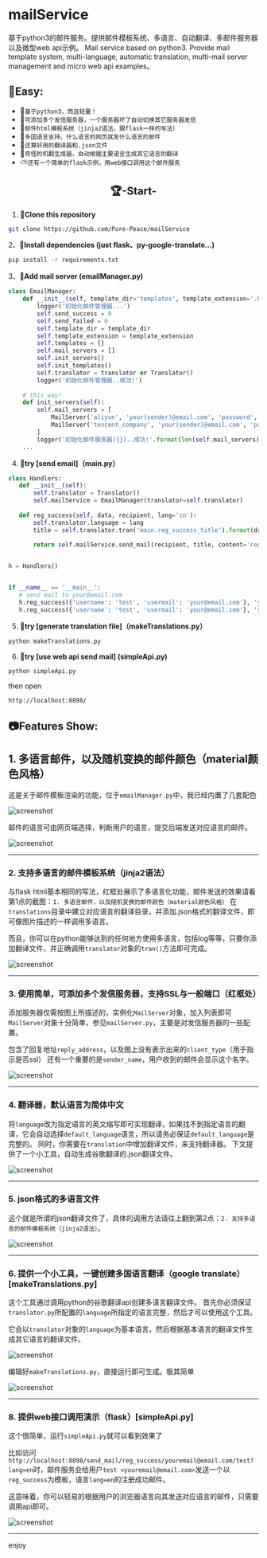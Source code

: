 # mailService
基于python3的邮件服务。提供邮件模板系统、多语言、自动翻译、多邮件服务器以及微型web api示例。
Mail service based on python3. Provide mail template system, multi-language, automatic translation, multi-mail server management and micro web api examples。

## 🍖Easy:

- 🍊`基于python3，而且轻量！`
- 🍉`可添加多个发信服务器，一个服务器坏了自动切换其它服务器发信` 
- 🍩`邮件html模板系统（jinja2语法，跟flask一样的写法）`
- 🌼`多国语言支持，什么语言的网页就发什么语言的邮件`
- 🌠`还算好用的翻译器和.json文件`
- 🍖`奇怪的机翻生成器，自动根据主要语言生成其它语言的翻译`
- ⛅`还有一个简单的flask示例，用web接口调用这个邮件服务`

<h2 align="center">🏆-Start-</h2>

 1. **🍬Clone this repository**
 
```bash
git clone https://github.com/Pure-Peace/mailService
```

2、**🍙Install dependencies (just flask、py-google-translate...)**
```bash
pip install -r requirements.txt
```

3、**🍮Add mail server (emailManager.py)**
```python
class EmailManager:
    def __init__(self, template_dir='templates', template_extension='.html', translator=None):
        logger('初始化邮件管理器...')
        self.send_success = 0
        self.send_failed = 0
        self.template_dir = template_dir
        self.template_extension = template_extension
        self.templates = {}
        self.mail_servers = []
        self.init_servers()
        self.init_templates()
        self.translator = translator or Translator()
        logger('初始化邮件管理器..成功!')
        
    # this way!
    def init_servers(self):
        self.mail_servers = [
            MailServer('aliyun', 'your(sender)@email.com', 'password', 'smtpdm.aliyun.com', 80),
            MailServer('tencent_company', 'your(sender)@email.com', 'password', 'smtp.exmail.qq.com', 465)
        ]
        logger('初始化邮件服务器({})..成功!'.format(len(self.mail_servers)))
    ...
```

 4. **🌽try [send email]（main.py）**
 ```python
 class Handlers:
    def __init__(self):
        self.translator = Translator()
        self.mailService = EmailManager(translator=self.translator)
    
    def reg_success(self, data, recipient, lang='cn'):
        self.translator.language = lang
        title = self.translator.tran('main.reg_success_title').format(data['username'])
            
        return self.mailService.send_mail(recipient, title, content='reg_success', template_data=data, lang=lang)


h = Handlers()


if __name__ == '__main__':
    # send mail to your@email.com
    h.reg_success({'username': 'test', 'usermail': 'your@email.com'}, 'your@email.com')
    h.reg_success({'username': 'test', 'usermail': 'your@email.com'}, 'your@email.com', 'en') # you can change language!!
```
 
5. **🍁try [generate translation file]（makeTranslations.py）**

```bash
python makeTranslations.py
```

6. **🍭try [use web api send mail] (simpleApi.py)**

```bash
python simpleApi.py
```
then open

```
http://localhost:8898/
```


## 📷Features Show:


## 1. 多语言邮件，以及随机变换的邮件颜色（material颜色风格）

这是关于邮件模板渲染的功能，位于`emailManager.py`中，我已经内置了几套配色

![screenshot](http://otsu.fun/demos1/p1.png)

邮件的语言可由网页端选择，判断用户的语言，提交后端发送对应语言的邮件。

![screenshot](http://otsu.fun/demos1/p2.png)

---

### 2. 支持多语言的邮件模板系统（jinja2语法）

与flask html基本相同的写法，红框处展示了多语言化功能，邮件发送的效果请看第1点的截图：`1. 多语言邮件，以及随机变换的邮件颜色（material颜色风格）`
在`translations`目录中建立对应语言的翻译目录，并添加.json格式的翻译文件，即可像图片描述的一样调用多语言。

而且，你可以在python能够达到的任何地方使用多语言，包括log等等，只要你添加翻译文件，并正确调用`translator`对象的`tran()`方法即可完成。

![screenshot](http://otsu.fun/demos1/p6.png)

---

### 3. 使用简单，可添加多个发信服务器，支持SSL与一般端口（红框处）

添加服务器仅需按图上所描述的，实例化`MailServer`对象，加入列表即可
`MailServer`对象十分简单，参见`mailServer.py`，主要是对发信服务器的一些配置。

包含了回复地址`reply_address`，以及图上没有表示出来的`client_type`（用于指示是否ssl）
还有一个重要的是`sender_name`，用户收到的邮件会显示这个名字。

![screenshot](http://otsu.fun/demos1/p4.png)

---

### 4. 翻译器，默认语言为简体中文

将`language`改为指定语言的英文缩写即可实现翻译，如果找不到指定语言的翻译，它会自动选择`default_language`语言，所以请务必保证`default_language`是完整的。
同时，你需要在`translation`中增加翻译文件，来支持翻译器。
下文提供了一个小工具，自动生成谷歌翻译的.json翻译文件。

![screenshot](http://otsu.fun/demos1/p5.png)

---

### 5. json格式的多语言文件

这个就是所谓的json翻译文件了，具体的调用方法请往上翻到第2点：`2. 支持多语言的邮件模板系统（jinja2语法）`。

![screenshot](http://otsu.fun/demos1/p7.png)

---

### 6. 提供一个小工具，一键创建多国语言翻译（google translate）[makeTranslations.py]

这个工具通过调用python的谷歌翻译api创建多语言翻译文件。
首先你必须保证`translator.py`所配置的`language`所指定的语言完整，然后才可以使用这个工具。

它会以`translator`对象的`language`为基本语言，然后根据基本语言的翻译文件生成其它语言的翻译文件。


![screenshot](http://otsu.fun/demos1/p8.png)

编辑好`makeTranslations.py`，直接运行即可生成。极其简单

![screenshot](http://otsu.fun/demos1/p9.png)

---

### 8. 提供web接口调用演示（flask）[simpleApi.py]

这个很简单，运行`simpleApi.py`就可以看到效果了

比如访问`http://localhost:8898/send_mail/reg_success/youremail@email.com/test?lang=en`时，邮件服务会给用户`test <youremail@email.com>`发送一个以`reg_success`为模板，语言`lang=en`的注册成功邮件。

这意味着，你可以轻易的根据用户的浏览器语言向其发送对应语言的邮件，只需要调用api即可。

![screenshot](http://otsu.fun/demos1/p3.png)

---

enjoy

